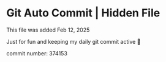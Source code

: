 # Git Auto Commit | Hidden File

This file was added Feb 12, 2025

Just for fun and keeping my daily git commit active 🤪

commit number: 374153

